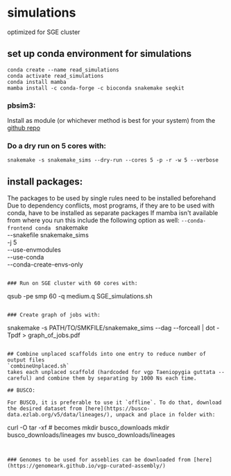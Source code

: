# simulations
optimized for SGE cluster

## set up conda environment for simulations
```
conda create --name read_simulations
conda activate read_simulations
conda install mamba
mamba install -c conda-forge -c bioconda snakemake seqkit
```

### pbsim3:

Install as module (or whichever method is best for your system) from the [github repo](https://github.com/yukiteruono/pbsim3/releases/tag/v3.0.0)

### Do a dry run on 5 cores with:
```
snakemake -s snakemake_sims --dry-run --cores 5 -p -r -w 5 --verbose
```

## install packages:
The packages to be used by single rules need to be installed beforehand
Due to dependency conflicts, most programs, if they are to be used with conda, have to be installed as separate packages
If mamba isn't available from where you run this include the following option as well:
`--conda-frontend conda `
snakemake \
    --snakefile snakemake_sims \
    -j 5 \
    --use-envmodules \
    --use-conda \
    --conda-create-envs-only 
```

### Run on SGE cluster with 60 cores with:
```
qsub -pe smp 60 -q medium.q SGE_simulations.sh
```

### Create graph of jobs with:
```
snakemake -s PATH/TO/SMKFILE/snakemake_sims --dag --forceall | dot -Tpdf > graph_of_jobs.pdf
```

## Combine unplaced scaffolds into one entry to reduce number of output files
`combineUnplaced.sh`
takes each unplaced scaffold (hardcoded for vgp Taeniopygia guttata -- careful) and combine them by separating by 1000 Ns each time.

## BUSCO:

For BUSCO, it is preferable to use it `offline`. To do that, download the desired dataset from [here](https://busco-data.ezlab.org/v5/data/lineages/), unpack and place in folder with:
```
curl -O <link>
tar -xf <file> # becomes <folder>
mkdir busco_downloads
mkdir busco_downloads/lineages
mv <folder> busco_downloads/lineages
```


### Genomes to be used for asseblies can be downloaded from [here](https://genomeark.github.io/vgp-curated-assembly/)
